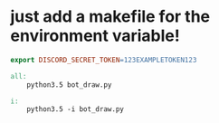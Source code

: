 # just add a makefile for the environment variable!
```makefile
export DISCORD_SECRET_TOKEN=123EXAMPLETOKEN123

all:
	python3.5 bot_draw.py

i:
	python3.5 -i bot_draw.py
```
